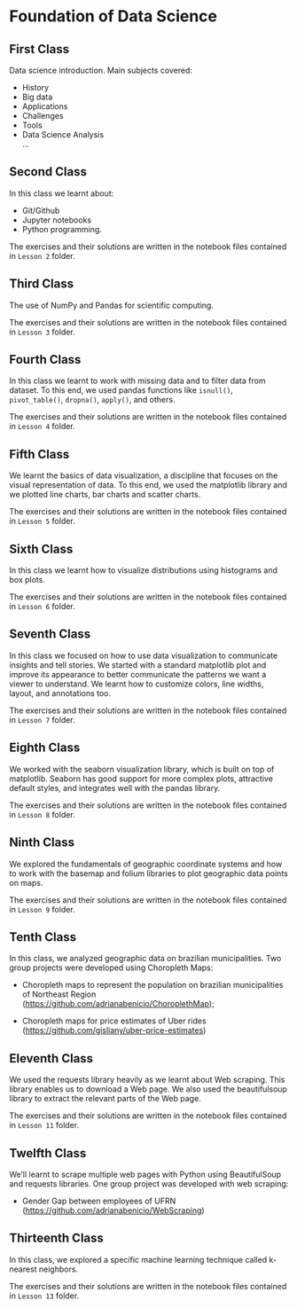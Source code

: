 # Foundation of Data Science

## First Class
Data science introduction. Main subjects covered:
* History
* Big data
* Applications
* Challenges
* Tools
* Data Science Analysis <br/>
...

## Second Class

In this class we learnt about:
* Git/Github
* Jupyter notebooks
* Python programming.

The exercises and their solutions are written in the notebook files contained in `Lesson 2` folder.

## Third Class

The use of NumPy and Pandas for scientific computing.

The exercises and their solutions are written in the notebook files contained in `Lesson 3` folder.

## Fourth Class

In this class we learnt to work with missing data and to filter data from dataset. To this end, we used pandas functions like `isnull()`, `pivot_table()`, `dropna()`, `apply()`, and others.

The exercises and their solutions are written in the notebook files contained in `Lesson 4` folder.

## Fifth Class

We learnt the basics of data visualization, a discipline that focuses on the visual representation of data.
To this end, we used the matplotlib library and we plotted line charts, bar charts and scatter charts.

The exercises and their solutions are written in the notebook files contained in `Lesson 5` folder.

## Sixth Class

In this class we learnt how to visualize distributions using histograms and box plots.

The exercises and their solutions are written in the notebook files contained in `Lesson 6` folder.

## Seventh Class

In this class we focused on how to use data visualization to communicate insights and tell stories. We started with a standard matplotlib plot and improve its appearance to better communicate the patterns we want a viewer to understand. We learnt how to customize colors, line widths, layout, and annotations too.

The exercises and their solutions are written in the notebook files contained in `Lesson 7` folder.

## Eighth Class

We worked with the seaborn visualization library, which is built on top of matplotlib. Seaborn has good support for more complex plots, attractive default styles, and integrates well with the pandas library.

The exercises and their solutions are written in the notebook files contained in `Lesson 8` folder.

## Ninth Class

We explored the fundamentals of geographic coordinate systems and how to work with the basemap and folium libraries to plot geographic data points on maps.

The exercises and their solutions are written in the notebook files contained in `Lesson 9` folder.

## Tenth Class

In this class, we analyzed geographic data on brazilian municipalities. Two group projects were developed using Choropleth Maps:

* Choropleth maps to represent the population on brazilian municipalities of Northeast Region (https://github.com/adrianabenicio/ChoroplethMap);

* Choropleth maps for price estimates of Uber rides (https://github.com/gisliany/uber-price-estimates)


## Eleventh Class

We used the requests library heavily as we learnt about Web scraping. This library enables us to download a Web page. We also used the beautifulsoup library to extract the relevant parts of the Web page.

The exercises and their solutions are written in the notebook files contained in `Lesson 11` folder.

## Twelfth Class

We’ll learnt to scrape multiple web pages with Python using BeautifulSoup and requests libraries. One group project was developed with web scraping:

* Gender Gap between employees of UFRN (https://github.com/adrianabenicio/WebScraping)

## Thirteenth Class

In this class, we explored a specific machine learning technique called k-nearest neighbors.

The exercises and their solutions are written in the notebook files contained in `Lesson 13` folder.